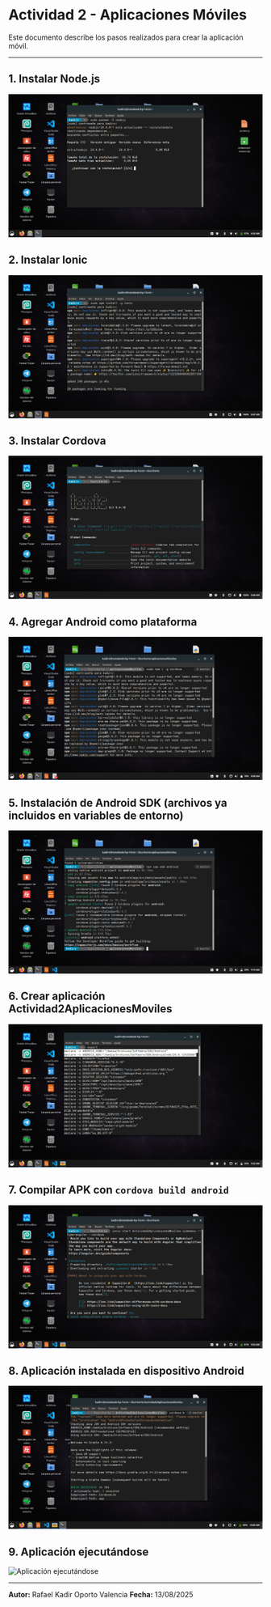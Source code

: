 # Actividad 2 - Aplicaciones Móviles

Este documento describe los pasos realizados para crear la aplicación móvil.

---
## 1. Instalar Node.js
![Instalar Node.js](./Imagenes/1.png)

## 2. Instalar Ionic
![Instalar Ionic](./Imagenes/2.png)

## 3. Instalar Cordova
![Instalar Cordova](./Imagenes/3.png)

## 4. Agregar Android como plataforma
![Agregar Android como plataforma](./Imagenes/4.png)

## 5. Instalación de Android SDK (archivos ya incluidos en variables de entorno)
![Instalación de Android SDK](./Imagenes/5.png)

## 6. Crear aplicación Actividad2AplicacionesMoviles
![Crear aplicación](./Imagenes/6.png)

## 7. Compilar APK con `cordova build android`
![Compilar APK](./Imagenes/7.png)

## 8. Aplicación instalada en dispositivo Android
![Aplicación instalada](./Imagenes/8.png)

## 9. Aplicación ejecutándose
![Aplicación ejecutándose](./Imagenes/9.png)

---

**Autor:** Rafael Kadir Oporto Valencia
**Fecha:** 13/08/2025
